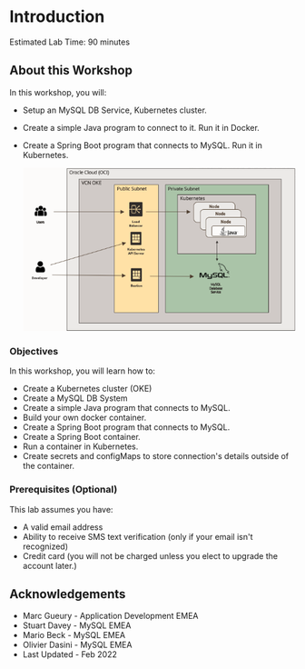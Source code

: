 # Introduction

Estimated Lab Time: 90 minutes

## About this Workshop

In this workshop, you will: 
* Setup an MySQL DB Service, Kubernetes cluster.
* Create a simple Java program to connect to it. Run it in Docker.
* Create a Spring Boot program that connects to MySQL. Run it in Kubernetes.

  ![architecture](images/java-mysql-architecture.png)

### Objectives

In this workshop, you will learn how to:
* Create a Kubernetes cluster (OKE)
* Create a MySQL DB System
* Create a simple Java program that connects to MySQL. 
* Build your own docker container.
* Create a Spring Boot program that connects to MySQL. 
* Create a Spring Boot container. 
* Run a container in Kubernetes.
* Create secrets and configMaps to store connection's details outside of the container.

### Prerequisites (Optional)

This lab assumes you have:
*  A valid email address
*  Ability to receive SMS text verification (only if your email isn't recognized)
*  Credit card (you will not be charged unless you elect to upgrade the account later.)

## Acknowledgements
* Marc Gueury - Application Development EMEA
* Stuart Davey - MySQL EMEA
* Mario Beck - MySQL EMEA
* Olivier Dasini - MySQL EMEA
* Last Updated - Feb 2022
